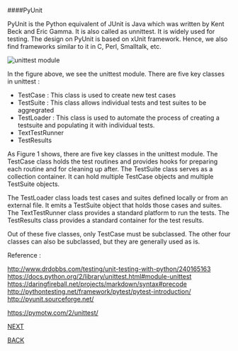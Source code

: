 
####PyUnit

PyUnit is the Python equivalent of JUnit is Java which was written by Kent Beck and Eric Gamma. It is also called as unnittest. It is widely used for testing. The design on PyUnit is based on xUnit framework. Hence, we also find frameworks similar to it in C, Perl, Smalltalk, etc. 



![unittest module](http://twimgs.com/ddj/images/article/2014/0114/PythonUnitTest1.gif)

In the figure above, we see the unittest module. There are five key classes in unittest :

+ TestCase : This class is used to create new test cases
+ TestSuite : This class allows individual tests and test suites to be aggregrated
+ TestLoader : This class is used to automate the process of creating a testsuite and populating it with individual tests.
+ TextTestRunner
+ TestResults




 
As Figure 1 shows, there are five key classes in the unittest module. The TestCase class holds the test routines and provides hooks for preparing each routine and for cleaning up after. The TestSuite class serves as a collection container. It can hold multiple TestCase objects and multiple TestSuite objects.

The TestLoader class loads test cases and suites defined locally or from an external file. It emits a TestSuite object that holds those cases and suites. The TextTestRunner class provides a standard platform to run the tests. The TestResults class provides a standard container for the test results.

Out of these five classes, only TestCase must be subclassed. The other four classes can also be subclassed, but they are generally used as is.



Reference :

http://www.drdobbs.com/testing/unit-testing-with-python/240165163
https://docs.python.org/2/library/unittest.html#module-unittest
https://daringfireball.net/projects/markdown/syntax#precode
http://pythontesting.net/framework/pytest/pytest-introduction/
http://pyunit.sourceforge.net/

https://pymotw.com/2/unittest/


[NEXT](https://github.com/hariniiyer/CSCI-5828_Presentation2_Testing-Frameworks/blob/master/unittestcode.md)

[BACK]()
